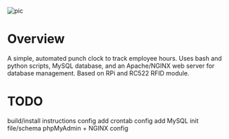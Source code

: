 ![pic](https://i.imgur.com/SkXi0fD.png)


# Overview

A simple, automated punch clock to track employee hours. Uses bash and python scripts, MySQL database, and an Apache/NGINX web server for database management. Based on RPi and RC522 RFID module.

# TODO
build/install instructions
config
add crontab config
add MySQL init file/schema
phpMyAdmin + NGINX config

